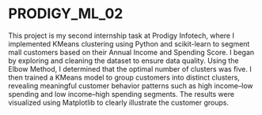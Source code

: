 # PRODIGY_ML_02
This project is my second internship task at Prodigy Infotech, where I implemented KMeans clustering using Python and scikit-learn to segment mall customers based on their Annual Income and Spending Score. I began by exploring and cleaning the dataset to ensure data quality. Using the Elbow Method, I determined that the optimal number of clusters was five. I then trained a KMeans model to group customers into distinct clusters, revealing meaningful customer behavior patterns such as high income–low spending and low income–high spending segments. The results were visualized using Matplotlib to clearly illustrate the customer groups.
